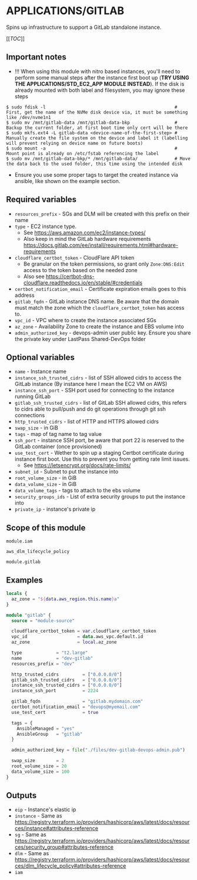 # APPLICATIONS/GITLAB

Spins up infrastructure to support a GitLab standalone instance.

[[_TOC_]]

## Important notes
- !!! When using this module with nitro based instances, you'll need to perform some manual steps after the instance first boot up (**TRY USING THE APPLICATIONS/STD_EC2_APP MODULE INSTEAD**). If the disk is already mounted with both label and filesystem, you may ignore these steps
```console
$ sudo fdisk -l                                                 # First, get the name of the NVMe disk device via, it must be something like /dev/nvme1n1
$ sudo mv /mnt/gitlab-data /mnt/gitlab-data-bkp                 # Backup the current folder, at first boot time only cert will be there
$ sudo mkfs.ext4 -L gitlab-data <device-name-of-the-first-step> # Manually create the file system on the device and label it (labelling will prevent relying on device name on future boots)
$ sudo mount -a                                                 # Mount point is already on /etc/fstab referencing the label
$ sudo mv /mnt/gitlab-data-bkp/* /mnt/gitlab-data/              # Move the data back to the used folder, this time using the intended disk
```
- Ensure you use some proper tags to target the created instance via ansible, like shown on the example section.

## Required variables

- `resources_prefix` - SGs and DLM will be created with this prefix on their name
- `type` - EC2 instance type.
  - See https://aws.amazon.com/ec2/instance-types/
  - Also keep in mind the GitLab hardware requirements https://docs.gitlab.com/ee/install/requirements.html#hardware-requirements
- `cloudflare_certbot_token` - CloudFlare API token
  - Be granular on the token permissions, so grant only `Zone:DNS:Edit` access to the token based on the needed zone
  - Also see https://certbot-dns-cloudflare.readthedocs.io/en/stable/#credentials
- `certbot_notification_email` - Certificate expiration emails goes to this address
- `gitlab_fqdn` - GitLab instance DNS name. Be aware that the domain must match the zone which the `cloudflare_certbot_token` has access to.
- `vpc_id` - VPC where to create the instance associated SGs
- `az_zone` -  Availability Zone to create the instance and EBS volume into
- `admin_authorized_key` - devops-admin user public key. Ensure you share the private key under LastPass Shared-DevOps folder

## Optional variables

- `name` - Instance name
- `instance_ssh_trusted_cidrs` - list of SSH allowed cidrs to access the GitLab instance (By instance here I mean the EC2 VM on AWS)
- `instance_ssh_port` - SSH port used for connecting to the instance running GitLab
- `gitlab_ssh_trusted_cidrs` - list of GitLab SSH allowed cidrs, this refers to cidrs able to pull/push and do git operations through git ssh connections
- `http_trusted_cidrs` - list of HTTP and HTTPS allowed cidrs
- `swap_size` - in GiB
- `tags` - map of tag name to tag value
- `ssh_port` - instance SSH port, be aware that port 22 is reserved to the GitLab container (once provisioned)
- `use_test_cert` - Wether to spin up a staging Certbot certificate during instance first boot. Use this to prevent you from getting rate limit issues.
  - See https://letsencrypt.org/docs/rate-limits/
- `subnet_id` - Subnet to put the instance into
- `root_volume_size` - in GiB
- `data_volume_size` - in GiB
- `data_volume_tags` - tags to attach to the ebs volume
- `security_groups_ids` - List of extra security groups to put the instance into
- `private_ip` - instance's private ip

## Scope of this module

`module.iam`

`aws_dlm_lifecycle_policy`

`module.gitlab`

## Examples

```terraform
locals {
  az_zone = "${data.aws_region.this.name}a"
}

module "gitlab" {
  source = "module-source"

  cloudflare_certbot_token = var.cloudflare_certbot_token
  vpc_id                   = data.aws_vpc.default.id
  az_zone                  = local.az_zone

  type             = "t2.large"
  name             = "dev-gitlab"
  resources_prefix = "dev"

  http_trusted_cidrs         = ["0.0.0.0/0"]
  gitlab_ssh_trusted_cidrs   = ["0.0.0.0/0"]
  instance_ssh_trusted_cidrs = ["0.0.0.0/0"]
  instance_ssh_port          = 2224

  gitlab_fqdn                = "gitlab.mydomain.com"
  certbot_notification_email = "devops@myemail.com"
  use_test_cert              = true

  tags = {
    AnsibleManaged = "yes"
    AnsibleGroup   = "gitlab"
  }

  admin_authorized_key = file("./files/dev-gitlab-devops-admin.pub")

  swap_size        = 2
  root_volume_size = 20
  data_volume_size = 100
}
```

## Outputs

- `eip` - Instance's elastic ip
- `instance` - Same as https://registry.terraform.io/providers/hashicorp/aws/latest/docs/resources/instance#attributes-reference
- `sg` - Same as https://registry.terraform.io/providers/hashicorp/aws/latest/docs/resources/security_group#attributes-reference
- `dlm` - Same as https://registry.terraform.io/providers/hashicorp/aws/latest/docs/resources/dlm_lifecycle_policy#attributes-reference
- `iam`
